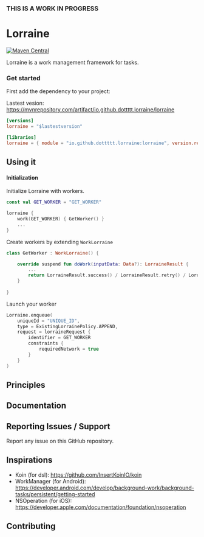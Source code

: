 ### THIS IS A WORK IN PROGRESS

# Lorraine

[![Maven Central](https://maven-badges.herokuapp.com/maven-central/io.github.dottttt.lorraine/lorraine/badge.svg)](https://maven-badges.herokuapp.com/maven-central/io.github.dottttt.lorraine/lorraine)

Lorraine is a work management framework for tasks.

### Get started

First add the dependency to your project:

Lastest vesion: https://mvnrepository.com/artifact/io.github.dottttt.lorraine/lorraine

```toml
[versions]
lorraine = "$lastestversion"

[libraries]
lorraine = { module = "io.github.dottttt.lorraine:lorraine", version.ref = "lorraine" }
```

## Using it

#### Initialization

Initialize Lorraine with workers.

```kotlin
const val GET_WORKER = "GET_WORKER"

lorraine {
    work(GET_WORKER) { GetWorker() }
    ...
}
```

Create workers by extending `WorkLorraine`

```kotlin
class GetWorker : WorkLorraine() {

    override suspend fun doWork(inputData: Data?): LorraineResult {
        ...
        return LorraineResult.success() / LorraineResult.retry() / LorraineResult.failure()
    }
    
}
```

Launch your worker

```kotlin
Lorraine.enqueue(
    uniqueId = "UNIQUE_ID",
    type = ExistingLorrainePolicy.APPEND,
    request = lorraineRequest {
        identifier = GET_WORKER
        constraints { 
            requiredNetwork = true
        }
    }
)
```

## Principles

## Documentation



## Reporting Issues / Support

Report any issue on this GitHub repository.

## Inspirations

- Koin (for dsl): https://github.com/InsertKoinIO/koin
- WorkManager (for Android): https://developer.android.com/develop/background-work/background-tasks/persistent/getting-started
- NSOperation (for iOS): https://developer.apple.com/documentation/foundation/nsoperation

## Contributing

[//]: # (Please see [the contribution guide]&#40;CONTRIBUTING.md&#41; and the [Code of conduct]&#40;CODE_OF_CONDUCT.md&#41; before contributing.)
